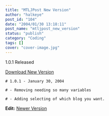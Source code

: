 ```yaml
---
title: "MTLJPost New Version"
author: "halkeye"
post_id: "104"
date: "2004/01/30 13:18:11"
post_name: "mtljpost_new_version"
status: "publish"
category: "Coding"
tags: []
cover: "cover-image.jpg"
---
```


1.0.1 Released

[Download New Version](https://files.halkeye.net/MTLJPost.tgz)

```
# 1.0.1 - January 30, 2004  

# - Removing needing so many variables  

# - Adding selecting of which blog you want.
```

**Edit:** [Newer Version](https://www.kodekoan.com/project/MTLJPost)
